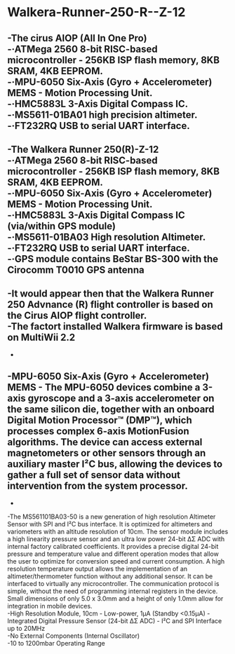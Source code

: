 # Walkera-Runner-250-R--Z-12

-The cirus AIOP (All In One Pro)		
-·ATMega 2560 8-bit RISC-based microcontroller - 256KB ISP flash memory, 8KB SRAM, 4KB EEPROM.		
-·MPU-6050 Six-Axis (Gyro + Accelerometer) MEMS - Motion Processing Unit.		
-·HMC5883L 3-Axis Digital Compass IC.		
-·MS5611-01BA01 high precision altimeter.		
-·FT232RQ USB to serial UART interface.		
-		
-The Walkera Runner 250(R)-Z-12		
-·ATMega 2560 8-bit RISC-based microcontroller - 256KB ISP flash memory, 8KB SRAM, 4KB EEPROM.		
-·MPU-6050 Six-Axis (Gyro + Accelerometer) MEMS - Motion Processing Unit.		
-·HMC5883L 3-Axis Digital Compass IC (via/within GPS module)		
-·MS5611-01BA03 High resolution Altimeter.		
-·FT232RQ USB to serial UART interface.		
-·GPS module contains BeStar BS-300 with the Cirocomm T0010 GPS antenna		
-		
-It would appear then that the Walkera Runner 250 Advnance (R) flight controller is based on the Cirus AIOP flight controller.		
-The factort installed Walkera firmware is based on MultiWii 2.2		
-		
-		
-MPU-6050 Six-Axis (Gyro + Accelerometer) MEMS - The MPU-6050 devices combine a 3-axis gyroscope and a 3-axis accelerometer on the same silicon die, together with an onboard Digital Motion Processor™ (DMP™), which processes complex 6-axis MotionFusion algorithms. The device can access external magnetometers or other sensors through an auxiliary master I²C bus, allowing the devices to gather a full set of sensor data without intervention from the system processor.		
-		
-		
-The MS561101BA03-50 is a new generation of high resolution Altimeter Sensor with SPI and I²C bus interface. It is optimized for altimeters and variometers with an altitude resolution of 10cm. The sensor module includes a high linearity pressure sensor and an ultra low power 24-bit ΔΣ ADC with internal factory calibrated coefficients. It provides a precise digital 24-bit pressure and temperature value and different operation modes that allow the user to optimize for conversion speed and current consumption. A high resolution temperature output allows the implementation of an altimeter/thermometer function without any additional sensor. It can be interfaced to virtually any microcontroller. The communication protocol is simple, without the need of programming internal registers in the device. Small dimensions of only 5.0 x 3.0mm and a height of only 1.0mm allow for integration in mobile devices.		
-High Resolution Module, 10cm - Low-power, 1µA (Standby <0.15µA) - Integrated Digital Pressure Sensor (24-bit ΔΣ ADC) - I²C and SPI Interface up to 20MHz		
-No External Components (Internal Oscillator)		
-10 to 1200mbar Operating Range
